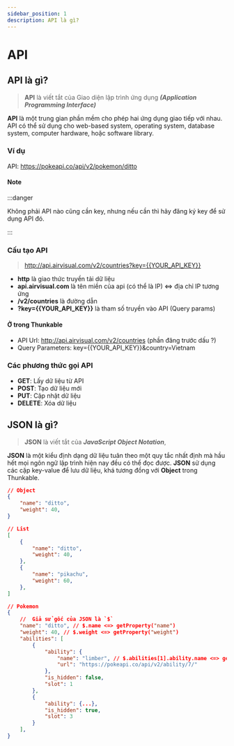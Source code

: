 ```yaml
---
sidebar_position: 1
description: API là gì?
---
```


# API

## API là gì?

> **API** là viết tắt của Giao diện lập trình ứng dụng _**(Application Programming Interface)**_

**API** là một trung gian phần mềm cho phép hai ứng dụng giao tiếp với nhau. API có thể sử dụng cho web-based system, operating system, database system, computer hardware, hoặc software library.

### Ví dụ

API: https://pokeapi.co/api/v2/pokemon/ditto

#### Note

:::danger

Không phải API nào cũng cần key, nhưng nếu cần thì hãy đăng ký key để sử dụng API đó.

:::

### Cấu tạo API

> http://api.airvisual.com/v2/countries?key={{YOUR_API_KEY}}

- **http** là giao thức truyền tải dữ liệu
- **api.airvisual.com** là tên miền của api (có thể là IP) <=> địa chỉ IP tương ứng
- **/v2/countries** là đường dẫn
- **?key={{YOUR_API_KEY}}** là tham số truyền vào API (Query params)

#### Ở trong Thunkable

- API Url: http://api.airvisual.com/v2/countries (phần đăng trước dấu ?)
- Query Parameters: key={{YOUR_API_KEY}}&country=Vietnam

### Các phương thức gọi API

- **GET**: Lấy dữ liệu từ API
- **POST**: Tạo dữ liệu mới
- **PUT**: Cập nhật dữ liệu
- **DELETE**: Xóa dữ liệu

## JSON là gì?

> **JSON** là viết tắt của _**JavaScript Object Notation**_,

**JSON** là một kiểu định dạng dữ liệu tuân theo một quy tắc nhất định mà hầu hết mọi ngôn ngữ lập trình hiện nay đều có thể đọc được. **JSON** sử dụng các cặp key-value để lưu dữ liệu, khá tương đồng với **Object** trong Thunkable.

```json
// Object
{
    "name": "ditto",
    "weight": 40,
}

// List
[
    {
        "name": "ditto",
        "weight": 40,
    },
    {
        "name": "pikachu",
        "weight": 60,
    },
]

// Pokemon
{
    //  Giả sử gốc của JSON là `$`
    "name": "ditto", // $.name <=> getProperty("name")
    "weight": 40, // $.weight <=> getProperty("weight")
    "abilities": [
        {
            "ability": {
                "name": "limber", // $.abilities[1].ability.name <=> getProperty("abilities")[1].getProperty("ability").getProperty("name")
                "url": "https://pokeapi.co/api/v2/ability/7/"
            },
            "is_hidden": false,
            "slot": 1
        },
        {
            "ability": {...},
            "is_hidden": true,
            "slot": 3
        }
    ],
}
```
